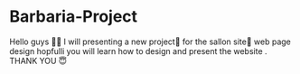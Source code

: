 # Barbaria-Project 
Hello guys 🤝🏻 I will presenting a new project📌 for the sallon site💈 web page design  hopfulli you will learn
how to design and present the website . THANK YOU 😇
